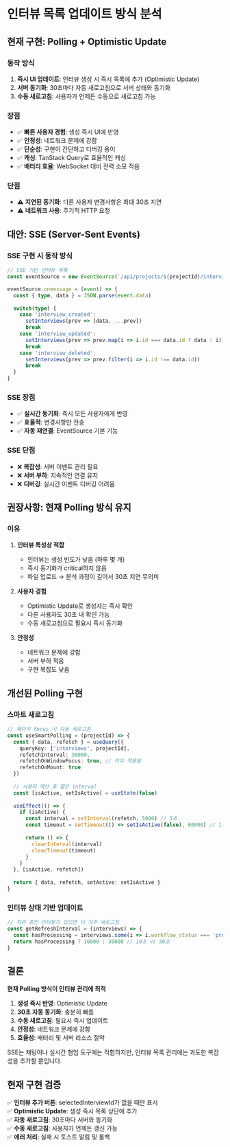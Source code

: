 # 인터뷰 목록 업데이트 방식 분석

## 현재 구현: Polling + Optimistic Update

### 동작 방식
1. **즉시 UI 업데이트**: 인터뷰 생성 시 즉시 목록에 추가 (Optimistic Update)
2. **서버 동기화**: 30초마다 자동 새로고침으로 서버 상태와 동기화
3. **수동 새로고침**: 사용자가 언제든 수동으로 새로고침 가능

### 장점
- ✅ **빠른 사용자 경험**: 생성 즉시 UI에 반영
- ✅ **안정성**: 네트워크 문제에 강함
- ✅ **단순성**: 구현이 간단하고 디버깅 용이
- ✅ **캐싱**: TanStack Query로 효율적인 캐싱
- ✅ **배터리 효율**: WebSocket 대비 전력 소모 적음

### 단점
- ⚠️ **지연된 동기화**: 다른 사용자 변경사항은 최대 30초 지연
- ⚠️ **네트워크 사용**: 주기적 HTTP 요청

## 대안: SSE (Server-Sent Events)

### SSE 구현 시 동작 방식
```typescript
// SSE 기반 인터뷰 목록
const eventSource = new EventSource(`/api/projects/${projectId}/interviews/stream`)

eventSource.onmessage = (event) => {
  const { type, data } = JSON.parse(event.data)
  
  switch(type) {
    case 'interview_created':
      setInterviews(prev => [data, ...prev])
      break
    case 'interview_updated':
      setInterviews(prev => prev.map(i => i.id === data.id ? data : i))
      break
    case 'interview_deleted':
      setInterviews(prev => prev.filter(i => i.id !== data.id))
      break
  }
}
```

### SSE 장점
- ✅ **실시간 동기화**: 즉시 모든 사용자에게 반영
- ✅ **효율적**: 변경사항만 전송
- ✅ **자동 재연결**: EventSource 기본 기능

### SSE 단점
- ❌ **복잡성**: 서버 이벤트 관리 필요
- ❌ **서버 부하**: 지속적인 연결 유지
- ❌ **디버깅**: 실시간 이벤트 디버깅 어려움

## 권장사항: 현재 Polling 방식 유지

### 이유

1. **인터뷰 특성상 적합**
   - 인터뷰는 생성 빈도가 낮음 (하루 몇 개)
   - 즉시 동기화가 critical하지 않음
   - 파일 업로드 → 분석 과정이 길어서 30초 지연 무의미

2. **사용자 경험**
   - Optimistic Update로 생성자는 즉시 확인
   - 다른 사용자도 30초 내 확인 가능
   - 수동 새로고침으로 필요시 즉시 동기화

3. **안정성**
   - 네트워크 문제에 강함
   - 서버 부하 적음
   - 구현 복잡도 낮음

## 개선된 Polling 구현

### 스마트 새로고침
```typescript
// 페이지 focus 시 자동 새로고침
const useSmartPolling = (projectId) => {
  const { data, refetch } = useQuery({
    queryKey: ['interviews', projectId],
    refetchInterval: 30000,
    refetchOnWindowFocus: true, // 이미 적용됨
    refetchOnMount: true
  })
  
  // 사용자 액션 후 짧은 interval
  const [isActive, setIsActive] = useState(false)
  
  useEffect(() => {
    if (isActive) {
      const interval = setInterval(refetch, 5000) // 5초
      const timeout = setTimeout(() => setIsActive(false), 60000) // 1분 후 일반 모드
      
      return () => {
        clearInterval(interval)
        clearTimeout(timeout)
      }
    }
  }, [isActive, refetch])
  
  return { data, refetch, setActive: setIsActive }
}
```

### 인터뷰 상태 기반 업데이트
```typescript
// 처리 중인 인터뷰가 있으면 더 자주 새로고침
const getRefreshInterval = (interviews) => {
  const hasProcessing = interviews.some(i => i.workflow_status === 'processing')
  return hasProcessing ? 10000 : 30000 // 10초 vs 30초
}
```

## 결론

**현재 Polling 방식이 인터뷰 관리에 최적**

1. **생성 즉시 반영**: Optimistic Update
2. **30초 자동 동기화**: 충분히 빠름
3. **수동 새로고침**: 필요시 즉시 업데이트
4. **안정성**: 네트워크 문제에 강함
5. **효율성**: 배터리 및 서버 리소스 절약

SSE는 채팅이나 실시간 협업 도구에는 적합하지만, 인터뷰 목록 관리에는 과도한 복잡성을 추가할 뿐입니다.

## 현재 구현 검증

✅ **인터뷰 추가 버튼**: selectedInterviewId가 없을 때만 표시  
✅ **Optimistic Update**: 생성 즉시 목록 상단에 추가  
✅ **자동 새로고침**: 30초마다 서버와 동기화  
✅ **수동 새로고침**: 사용자가 언제든 갱신 가능  
✅ **에러 처리**: 실패 시 토스트 알림 및 롤백